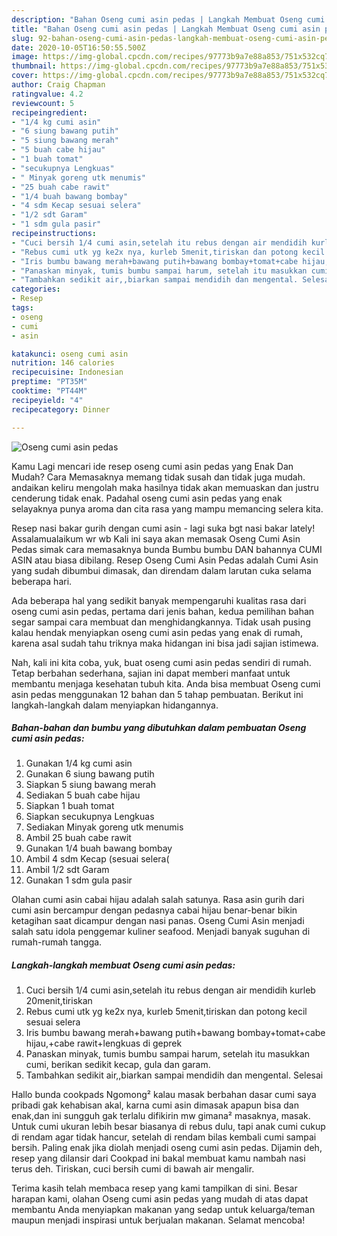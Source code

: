 ```yaml
---
description: "Bahan Oseng cumi asin pedas | Langkah Membuat Oseng cumi asin pedas Yang Bikin Ngiler"
title: "Bahan Oseng cumi asin pedas | Langkah Membuat Oseng cumi asin pedas Yang Bikin Ngiler"
slug: 92-bahan-oseng-cumi-asin-pedas-langkah-membuat-oseng-cumi-asin-pedas-yang-bikin-ngiler
date: 2020-10-05T16:50:55.500Z
image: https://img-global.cpcdn.com/recipes/97773b9a7e88a853/751x532cq70/oseng-cumi-asin-pedas-foto-resep-utama.jpg
thumbnail: https://img-global.cpcdn.com/recipes/97773b9a7e88a853/751x532cq70/oseng-cumi-asin-pedas-foto-resep-utama.jpg
cover: https://img-global.cpcdn.com/recipes/97773b9a7e88a853/751x532cq70/oseng-cumi-asin-pedas-foto-resep-utama.jpg
author: Craig Chapman
ratingvalue: 4.2
reviewcount: 5
recipeingredient:
- "1/4 kg cumi asin"
- "6 siung bawang putih"
- "5 siung bawang merah"
- "5 buah cabe hijau"
- "1 buah tomat"
- "secukupnya Lengkuas"
- " Minyak goreng utk menumis"
- "25 buah cabe rawit"
- "1/4 buah bawang bombay"
- "4 sdm Kecap sesuai selera"
- "1/2 sdt Garam"
- "1 sdm gula pasir"
recipeinstructions:
- "Cuci bersih 1/4 cumi asin,setelah itu rebus dengan air mendidih kurleb 20menit,tiriskan"
- "Rebus cumi utk yg ke2x nya, kurleb 5menit,tiriskan dan potong kecil sesuai selera"
- "Iris bumbu bawang merah+bawang putih+bawang bombay+tomat+cabe hijau,+cabe rawit+lengkuas di geprek"
- "Panaskan minyak, tumis bumbu sampai harum, setelah itu masukkan cumi, berikan sedikit kecap, gula dan garam."
- "Tambahkan sedikit air,,biarkan sampai mendidih dan mengental. Selesai"
categories:
- Resep
tags:
- oseng
- cumi
- asin

katakunci: oseng cumi asin 
nutrition: 146 calories
recipecuisine: Indonesian
preptime: "PT35M"
cooktime: "PT44M"
recipeyield: "4"
recipecategory: Dinner

---
```



![Oseng cumi asin pedas](https://img-global.cpcdn.com/recipes/97773b9a7e88a853/751x532cq70/oseng-cumi-asin-pedas-foto-resep-utama.jpg)

Kamu Lagi mencari ide resep oseng cumi asin pedas yang Enak Dan Mudah? Cara Memasaknya memang tidak susah dan tidak juga mudah. andaikan keliru mengolah maka hasilnya tidak akan memuaskan dan justru cenderung tidak enak. Padahal oseng cumi asin pedas yang enak selayaknya punya aroma dan cita rasa yang mampu memancing selera kita.

Resep nasi bakar gurih dengan cumi asin - lagi suka bgt nasi bakar lately! Assalamualaikum wr wb Kali ini saya akan memasak Oseng Cumi Asin Pedas simak cara memasaknya bunda Bumbu bumbu DAN bahannya CUMI ASIN atau biasa dibilang. Resep Oseng Cumi Asin Pedas adalah Cumi Asin yang sudah dibumbui dimasak, dan direndam dalam larutan cuka selama beberapa hari.

Ada beberapa hal yang sedikit banyak mempengaruhi kualitas rasa dari oseng cumi asin pedas, pertama dari jenis bahan, kedua pemilihan bahan segar sampai cara membuat dan menghidangkannya. Tidak usah pusing kalau hendak menyiapkan oseng cumi asin pedas yang enak di rumah, karena asal sudah tahu triknya maka hidangan ini bisa jadi sajian istimewa.


Nah, kali ini kita coba, yuk, buat oseng cumi asin pedas sendiri di rumah. Tetap berbahan sederhana, sajian ini dapat memberi manfaat untuk membantu menjaga kesehatan tubuh kita. Anda bisa membuat Oseng cumi asin pedas menggunakan 12 bahan dan 5 tahap pembuatan. Berikut ini langkah-langkah dalam menyiapkan hidangannya.

<!--inarticleads1-->

##### Bahan-bahan dan bumbu yang dibutuhkan dalam pembuatan Oseng cumi asin pedas:

1. Gunakan 1/4 kg cumi asin
1. Gunakan 6 siung bawang putih
1. Siapkan 5 siung bawang merah
1. Sediakan 5 buah cabe hijau
1. Siapkan 1 buah tomat
1. Siapkan secukupnya Lengkuas
1. Sediakan  Minyak goreng utk menumis
1. Ambil 25 buah cabe rawit
1. Gunakan 1/4 buah bawang bombay
1. Ambil 4 sdm Kecap (sesuai selera(
1. Ambil 1/2 sdt Garam
1. Gunakan 1 sdm gula pasir


Olahan cumi asin cabai hijau adalah salah satunya. Rasa asin gurih dari cumi asin bercampur dengan pedasnya cabai hijau benar-benar bikin ketagihan saat dicampur dengan nasi panas. Oseng Cumi Asin menjadi salah satu idola penggemar kuliner seafood. Menjadi banyak suguhan di rumah-rumah tangga. 

<!--inarticleads2-->

##### Langkah-langkah membuat Oseng cumi asin pedas:

1. Cuci bersih 1/4 cumi asin,setelah itu rebus dengan air mendidih kurleb 20menit,tiriskan
1. Rebus cumi utk yg ke2x nya, kurleb 5menit,tiriskan dan potong kecil sesuai selera
1. Iris bumbu bawang merah+bawang putih+bawang bombay+tomat+cabe hijau,+cabe rawit+lengkuas di geprek
1. Panaskan minyak, tumis bumbu sampai harum, setelah itu masukkan cumi, berikan sedikit kecap, gula dan garam.
1. Tambahkan sedikit air,,biarkan sampai mendidih dan mengental. Selesai


Hallo bunda cookpads Ngomong² kalau masak berbahan dasar cumi saya pribadi gak kehabisan akal, karna cumi asin dimasak apapun bisa dan enak,dan ini sungguh gak terlalu difikirin mw gimana² masaknya, masak. Untuk cumi ukuran lebih besar biasanya di rebus dulu, tapi anak cumi cukup di rendam agar tidak hancur, setelah di rendam bilas kembali cumi sampai bersih. Paling enak jika diolah menjadi oseng cumi asin pedas. Dijamin deh, resep yang dilansir dari Cookpad ini bakal membuat kamu nambah nasi terus deh. Tiriskan, cuci bersih cumi di bawah air mengalir. 

Terima kasih telah membaca resep yang kami tampilkan di sini. Besar harapan kami, olahan Oseng cumi asin pedas yang mudah di atas dapat membantu Anda menyiapkan makanan yang sedap untuk keluarga/teman maupun menjadi inspirasi untuk berjualan makanan. Selamat mencoba!
